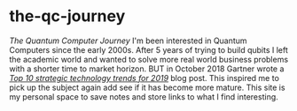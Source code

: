 # the-qc-journey
*The Quantum Computer Journey*
I'm been interested in Quantum Computers since the early 2000s. After 5 years of trying to build qubits I left the academic world and wanted to solve more real world business problems with a shorter time to market horizon. BUT in October 2018 Gartner wrote a [_Top 10 strategic technology trends for 2019_](https://www.gartner.com/smarterwithgartner/gartner-top-10-strategic-technology-trends-for-2019) blog post. This inspired me to pick up the subject again add see if it has become more mature. This site is my personal space to save notes and store links to what I find interesting.
